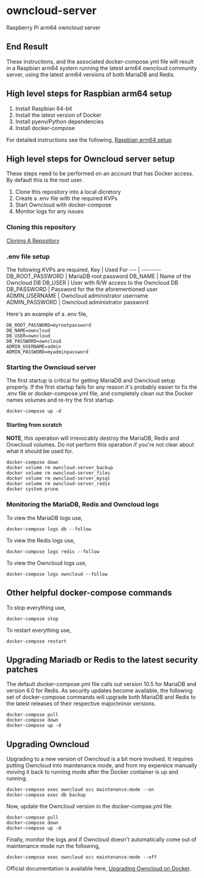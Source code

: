 # owncloud-server
Raspberry Pi arm64 owncloud server

## End Result
These instructions, and the associated docker-compose.yml file will result in a Raspbian arm64 system running the latest arm64 owncloud community server, using the latest arm64 versions of both MariaDB and Redis.

## High level steps for Raspbian arm64 setup
1. Install Raspbian 64-bit
1. Install the latest version of Docker
1. Install pyenv/Python dependencies
1. Install docker-compose

For detailed instructions see the following, [Raspbian arm64 setup](https://github.com/tooratty/owncloud-server)

## High level steps for Owncloud server setup
These steps need to be performed on an account that has Docker access. By default this is the root user.

1. Clone this repository into a local dicretory
1. Create a .env file with the required KVPs
1. Start Owncloud with docker-compose
1. Monitor logs for any issues

### Cloning this repository
[Cloning A Repository](https://docs.github.com/en/free-pro-team@latest/github/creating-cloning-and-archiving-repositories/cloning-a-repository)

### .env file setup
The following KVPs are required,
Key | Used For
--- | --------
DB_ROOT_PASSWORD | MariaDB root password
DB_NAME          | Name of the Owncloud DB
DB_USER          | User with R/W access to the Owncloud DB
DB_PASSWORD      | Password for the the aforementioned user
ADMIN_USERNAME   | Owncloud administrator username
ADMIN_PASSWORD   | Owncloud administrator password

Here's an example of a .env file,
```
DB_ROOT_PASSWORD=myrootpassword
DB_NAME=owncloud
DB_USER=owncloud
DB_PASSWORD=owncloud
ADMIN_USERNAME=admin
ADMIN_PASSWORD=myadminpassword
```

### Starting the Owncloud server
The first startup is critical for getting MariaDB and Owncloud setup properly. If the first startup fails for any reason it's probably easier to fix the .env file or docker-compose.yml file, and completely clean out the Docker names volumes and re-try the first startup.

```
docker-compose up -d
```

#### Starting from scratch
**NOTE**, this operation will irrevocably destroy the MariaDB, Redis and Onwcloud volumes. Do not perform this operation if you're not clear about what it should be used for.

```
docker-compose down
docker volume rm owncloud-server_backup
docker volume rm owncloud-server_files
docker volume rm owncloud-server_mysql
docker volume rm owncloud-server_redis
docker system prune
```

### Monitoring the MariaDB, Redis and Owncloud logs
To view the MariaDB logs use,
```
docker-compose logs db --follow
```

To view the Redis logs use,
```
docker-compose logs redis --follow
```

To view the Owncloud logs use,
```
docker-compose logs owncloud --follow
```

## Other helpful docker-compose commands
To stop everything use,
```
docker-compose stop
```

To restart everything use,
```
docker-compose restart
```

## Upgrading Mariadb or Redis to the latest security patches
The default docker-compose.yml file calls out version 10.5 for MariaDB and version 6.0 for Redis. As security updates become available, the following set of docker-compose commands will upgrade both MariaDB and Redis to the latest releases of their respective major/minor versions.

```
docker-compose pull
docker-compose down
docker-compose up -d
```

## Upgrading Owncloud
Upgrading to a new version of Owncloud is a bit more involved. It requires putting Owncloud into maintenance mode, and from my expereice manually moving it back to running mode after the Docker container is up and running.

```
docker-compose exec owncloud occ maintenance:mode --on
docker-compose exec db backup
```

Now, update the Owncloud version in the docker-compse.yml file.

```
docker-compose pull
docker-compose down
docker-compose up -d
```

Finally, monitor the logs and if Owncloud doesn't automatically come out of maintenance mode run the following,

```
docker-compose exec owncloud occ maintenance:mode --off
```

Official documentation is available here, [Upgrading Owncloud on Docker](https://doc.owncloud.com/server/admin_manual/installation/docker/#upgrading-owncloud-on-docker).
